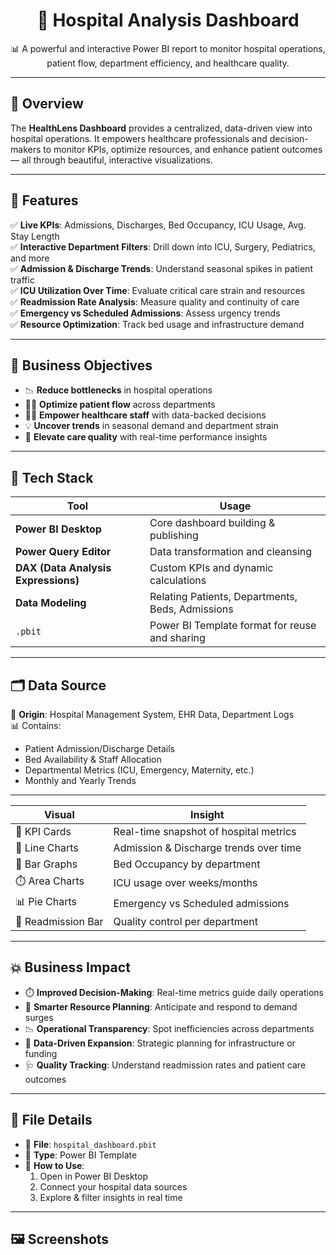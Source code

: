 <h1 align="center">🏥  Hospital Analysis Dashboard</h1>

<p align="center">
  📊 A powerful and interactive Power BI report to monitor hospital operations, patient flow, department efficiency, and healthcare quality.
</p>

---

## 📌 Overview

The **HealthLens Dashboard** provides a centralized, data-driven view into hospital operations. It empowers healthcare professionals and decision-makers to monitor KPIs, optimize resources, and enhance patient outcomes — all through beautiful, interactive visualizations.

---

## 🚀 Features

✅ **Live KPIs**: Admissions, Discharges, Bed Occupancy, ICU Usage, Avg. Stay Length  
✅ **Interactive Department Filters**: Drill down into ICU, Surgery, Pediatrics, and more  
✅ **Admission & Discharge Trends**: Understand seasonal spikes in patient traffic  
✅ **ICU Utilization Over Time**: Evaluate critical care strain and resources  
✅ **Readmission Rate Analysis**: Measure quality and continuity of care  
✅ **Emergency vs Scheduled Admissions**: Assess urgency trends  
✅ **Resource Optimization**: Track bed usage and infrastructure demand  

---

## 🎯 Business Objectives

- 📉 **Reduce bottlenecks** in hospital operations  
- 👨‍⚕️ **Optimize patient flow** across departments  
- 🧑‍⚕️ **Empower healthcare staff** with data-backed decisions  
- 💡 **Uncover trends** in seasonal demand and department strain  
- 🏥 **Elevate care quality** with real-time performance insights

---

## 🧰 Tech Stack

| Tool | Usage |
|------|-------|
| **Power BI Desktop** | Core dashboard building & publishing |
| **Power Query Editor** | Data transformation and cleansing |
| **DAX (Data Analysis Expressions)** | Custom KPIs and dynamic calculations |
| **Data Modeling** | Relating Patients, Departments, Beds, Admissions |
| `.pbit` | Power BI Template format for reuse and sharing |

---

## 🗂️ Data Source

📌 **Origin**: Hospital Management System, EHR Data, Department Logs  
📊 Contains:
- Patient Admission/Discharge Details  
- Bed Availability & Staff Allocation  
- Departmental Metrics (ICU, Emergency, Maternity, etc.)  
- Monthly and Yearly Trends

---


  
| Visual | Insight |
|--------|---------|
| 🔢 KPI Cards | Real-time snapshot of hospital metrics |
| 📅 Line Charts | Admission & Discharge trends over time |
| 🏥 Bar Graphs | Bed Occupancy by department |
| ⏱️ Area Charts | ICU usage over weeks/months |
| 📊 Pie Charts | Emergency vs Scheduled admissions |
| 🔁 Readmission Bar | Quality control per department |

---

## 💥 Business Impact

- ⏱️ **Improved Decision-Making**: Real-time metrics guide daily operations  
- 🧠 **Smarter Resource Planning**: Anticipate and respond to demand surges  
- 📉 **Operational Transparency**: Spot inefficiencies across departments  
- 📍 **Data-Driven Expansion**: Strategic planning for infrastructure or funding  
- 🩺 **Quality Tracking**: Understand readmission rates and patient care outcomes

---

## 📁 File Details

- 🔹 **File**: `hospital_dashboard.pbit`  
- 🔸 **Type**: Power BI Template  
- 📎 **How to Use**:
  1. Open in Power BI Desktop  
  2. Connect your hospital data sources  
  3. Explore & filter insights in real time

---

## 🖼️ Screenshots



